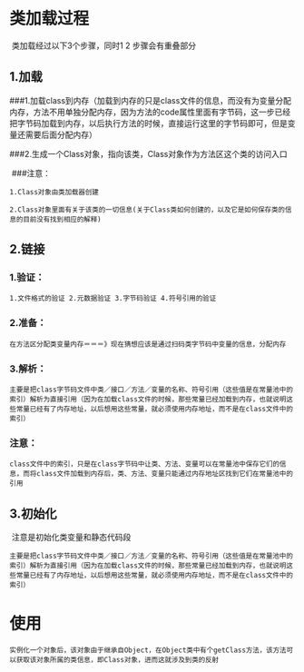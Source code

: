 # 类加载过程

  类加载经过以下3个步骤，同时1 2 步骤会有重叠部分
  
## 1.加载
  
  ###1.加载class到内存（加载到内存的只是class文件的信息，而没有为变量分配内存，方法不用单独分配内存，因为方法的code属性里面有字节码，这一步已经把字节码加载到内存，以后执行方法的时候，直接运行这里的字节码即可，但是变量还需要后面分配内存）
  
  ###2.生成一个Class对象，指向该类，Class对象作为方法区这个类的访问入口
  
  
  ###注意：
  
  	1.Class对象由类加载器创建
	
	2.Class对象里面有关于该类的一切信息(关于Class类如何创建的，以及它是如何保存类的信息的目前没有找到相应的解释)

## 2.链接
	
### 1.验证： 

	1.文件格式的验证 2.元数据验证 3.字节码验证 4.符号引用的验证
	
### 2.准备： 
	
	在方法区分配类变量内存＝＝＝》现在猜想应该是通过扫码类字节码中变量的信息，分配内存
	
### 3.解析：
	
	主要是把class字节码文件中类／接口／方法／变量的名称、符号引用（这些值是在常量池中的索引）解析为直接引用（因为在加载class文件的时候，那些常量已经加载到内存，也就说明这些常量已经有了内存地址，以后想用这些常量，就必须使用内存地址，而不是在class文件中的索引）
  
### 注意：
	
	class文件中的索引，只是在class字节码中让类、方法、变量可以在常量池中保存它们的信息，而将class文件加载到内存后，类、方法、变量只能通过内存地址区找到它们在常量池中的引用
  
## 3.初始化
  
  注意是初始化类变量和静态代码段

	主要是把class字节码文件中类／接口／方法／变量的名称、符号引用（这些值是在常量池中的索引）解析为直接引用（因为在加载class文件的时候，那些常量已经加载到内存，也就说明这些常量已经有了内存地址，以后想用这些常量，就必须使用内存地址，而不是在class文件中的索引）
	
	
# 使用
	实例化一个对象后，该对象由于继承自Object，在Object类中有个getClass方法，该方法可以获取该对象所属的类信息，即Class对象，进而这就涉及到类的反射
	
